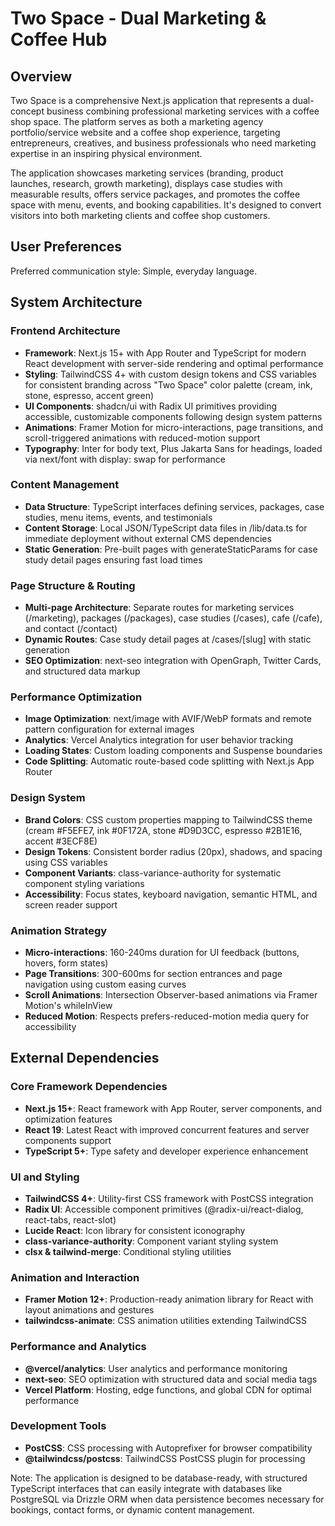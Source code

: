 # Two Space - Dual Marketing & Coffee Hub

## Overview

Two Space is a comprehensive Next.js application that represents a dual-concept business combining professional marketing services with a coffee shop space. The platform serves as both a marketing agency portfolio/service website and a coffee shop experience, targeting entrepreneurs, creatives, and business professionals who need marketing expertise in an inspiring physical environment.

The application showcases marketing services (branding, product launches, research, growth marketing), displays case studies with measurable results, offers service packages, and promotes the coffee space with menu, events, and booking capabilities. It's designed to convert visitors into both marketing clients and coffee shop customers.

## User Preferences

Preferred communication style: Simple, everyday language.

## System Architecture

### Frontend Architecture
- **Framework**: Next.js 15+ with App Router and TypeScript for modern React development with server-side rendering and optimal performance
- **Styling**: TailwindCSS 4+ with custom design tokens and CSS variables for consistent branding across "Two Space" color palette (cream, ink, stone, espresso, accent green)
- **UI Components**: shadcn/ui with Radix UI primitives providing accessible, customizable components following design system patterns
- **Animations**: Framer Motion for micro-interactions, page transitions, and scroll-triggered animations with reduced-motion support
- **Typography**: Inter for body text, Plus Jakarta Sans for headings, loaded via next/font with display: swap for performance

### Content Management
- **Data Structure**: TypeScript interfaces defining services, packages, case studies, menu items, events, and testimonials
- **Content Storage**: Local JSON/TypeScript data files in /lib/data.ts for immediate deployment without external CMS dependencies
- **Static Generation**: Pre-built pages with generateStaticParams for case study detail pages ensuring fast load times

### Page Structure & Routing
- **Multi-page Architecture**: Separate routes for marketing services (/marketing), packages (/packages), case studies (/cases), cafe (/cafe), and contact (/contact)
- **Dynamic Routes**: Case study detail pages at /cases/[slug] with static generation
- **SEO Optimization**: next-seo integration with OpenGraph, Twitter Cards, and structured data markup

### Performance Optimization
- **Image Optimization**: next/image with AVIF/WebP formats and remote pattern configuration for external images
- **Analytics**: Vercel Analytics integration for user behavior tracking
- **Loading States**: Custom loading components and Suspense boundaries
- **Code Splitting**: Automatic route-based code splitting with Next.js App Router

### Design System
- **Brand Colors**: CSS custom properties mapping to TailwindCSS theme (cream #F5EFE7, ink #0F172A, stone #D9D3CC, espresso #2B1E16, accent #3ECF8E)
- **Design Tokens**: Consistent border radius (20px), shadows, and spacing using CSS variables
- **Component Variants**: class-variance-authority for systematic component styling variations
- **Accessibility**: Focus states, keyboard navigation, semantic HTML, and screen reader support

### Animation Strategy
- **Micro-interactions**: 160-240ms duration for UI feedback (buttons, hovers, form states)
- **Page Transitions**: 300-600ms for section entrances and page navigation using custom easing curves
- **Scroll Animations**: Intersection Observer-based animations via Framer Motion's whileInView
- **Reduced Motion**: Respects prefers-reduced-motion media query for accessibility

## External Dependencies

### Core Framework Dependencies
- **Next.js 15+**: React framework with App Router, server components, and optimization features
- **React 19**: Latest React with improved concurrent features and server components support
- **TypeScript 5+**: Type safety and developer experience enhancement

### UI and Styling
- **TailwindCSS 4+**: Utility-first CSS framework with PostCSS integration
- **Radix UI**: Accessible component primitives (@radix-ui/react-dialog, react-tabs, react-slot)
- **Lucide React**: Icon library for consistent iconography
- **class-variance-authority**: Component variant styling system
- **clsx & tailwind-merge**: Conditional styling utilities

### Animation and Interaction
- **Framer Motion 12+**: Production-ready animation library for React with layout animations and gestures
- **tailwindcss-animate**: CSS animation utilities extending TailwindCSS

### Performance and Analytics
- **@vercel/analytics**: User analytics and performance monitoring
- **next-seo**: SEO optimization with structured data and social media tags
- **Vercel Platform**: Hosting, edge functions, and global CDN for optimal performance

### Development Tools
- **PostCSS**: CSS processing with Autoprefixer for browser compatibility
- **@tailwindcss/postcss**: TailwindCSS PostCSS plugin for processing

Note: The application is designed to be database-ready, with structured TypeScript interfaces that can easily integrate with databases like PostgreSQL via Drizzle ORM when data persistence becomes necessary for bookings, contact forms, or dynamic content management.